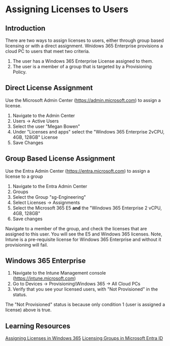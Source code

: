 # Assigning Licenses to Users

## Introduction

There are two ways to assign licenses to users, either through group based licensing or with a direct assignment. Wnidows 365 Enterprise provisions a cloud PC to users that meet two criteria.

1. The user has a Windows 365 Enterprise License assigned to them.
2. The user is a member of a group that is targeted by a Provisioning Policy.

## Direct License Assignment

Use the Microsoft Admin Center (https://admin.microsoft.com) to assign a license.
1. Navigate to the Admin Center
2. Users -> Active Users
3. Select the user "Megan Bowen"
4. Under "Licenses and apps" select the "Windows 365 Enterprise 2vCPU, 4GB, 128GB" License
5. Save Changes

## Group Based License Assignment

Use the Entra Admin Center (https://entra.microsoft.com) to assign a license to a group
1. Navigate to the Entra Admin Center
2. Groups
3. Select the Group "sg-Engineering"
4. Select Licenses -> Assignments
5. Select the Microsoft 365 E5 **and** the "Windows 365 Enterprise 2 vCPU, 4GB, 128GB"
6. Save changes

Navigate to a member of the group, and check the licenses that are assigned to this user. You will see the E5 and Windows 365 licenses. Note, Intune is a pre-requisite license for Windows 365 Enterprise and without it provisioning will fail.   

## Windows 365 Enterprise

1. Navigate to the Intune Management console (https://intune.microsoft.com)
2. Go to Devices -> Provisioning\Windows 365 -> All Cloud PCs
3. Verify that you see your licensed users, with "Not Provisioned" in the status.

The "Not Provisioned" status is because only condition 1 (user is assigned a license) above is true.


## Learning Resources

[Assigning Licenses in Windows 365](https://learn.microsoft.com/en-us/windows-365/enterprise/assign-licenses)
[Licensing Groups in Microsoft Entra ID](https://learn.microsoft.com/en-us/entra/identity/users/licensing-groups-assign)
